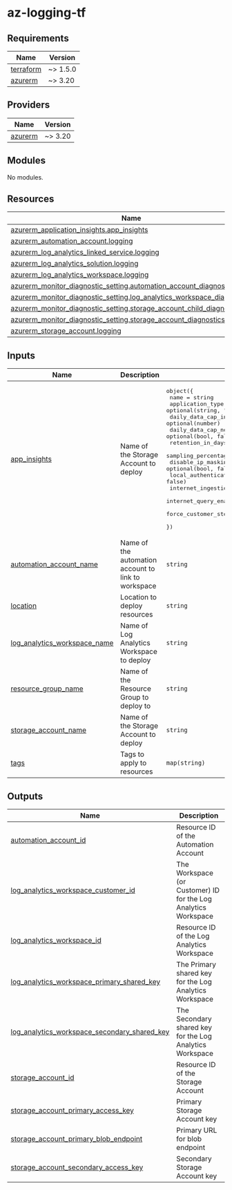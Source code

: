 # az-logging-tf
<!-- BEGIN_TF_DOCS -->
## Requirements

| Name | Version |
|------|---------|
| <a name="requirement_terraform"></a> [terraform](#requirement\_terraform) | ~> 1.5.0 |
| <a name="requirement_azurerm"></a> [azurerm](#requirement\_azurerm) | ~> 3.20 |

## Providers

| Name | Version |
|------|---------|
| <a name="provider_azurerm"></a> [azurerm](#provider\_azurerm) | ~> 3.20 |

## Modules

No modules.

## Resources

| Name | Type |
|------|------|
| [azurerm_application_insights.app_insights](https://registry.terraform.io/providers/hashicorp/azurerm/latest/docs/resources/application_insights) | resource |
| [azurerm_automation_account.logging](https://registry.terraform.io/providers/hashicorp/azurerm/latest/docs/resources/automation_account) | resource |
| [azurerm_log_analytics_linked_service.logging](https://registry.terraform.io/providers/hashicorp/azurerm/latest/docs/resources/log_analytics_linked_service) | resource |
| [azurerm_log_analytics_solution.logging](https://registry.terraform.io/providers/hashicorp/azurerm/latest/docs/resources/log_analytics_solution) | resource |
| [azurerm_log_analytics_workspace.logging](https://registry.terraform.io/providers/hashicorp/azurerm/latest/docs/resources/log_analytics_workspace) | resource |
| [azurerm_monitor_diagnostic_setting.automation_account_diagnostics](https://registry.terraform.io/providers/hashicorp/azurerm/latest/docs/resources/monitor_diagnostic_setting) | resource |
| [azurerm_monitor_diagnostic_setting.log_analytics_workspace_diagnostics](https://registry.terraform.io/providers/hashicorp/azurerm/latest/docs/resources/monitor_diagnostic_setting) | resource |
| [azurerm_monitor_diagnostic_setting.storage_account_child_diagnostics](https://registry.terraform.io/providers/hashicorp/azurerm/latest/docs/resources/monitor_diagnostic_setting) | resource |
| [azurerm_monitor_diagnostic_setting.storage_account_diagnostics](https://registry.terraform.io/providers/hashicorp/azurerm/latest/docs/resources/monitor_diagnostic_setting) | resource |
| [azurerm_storage_account.logging](https://registry.terraform.io/providers/hashicorp/azurerm/latest/docs/resources/storage_account) | resource |

## Inputs

| Name | Description | Type | Default | Required |
|------|-------------|------|---------|:--------:|
| <a name="input_app_insights"></a> [app\_insights](#input\_app\_insights) | Name of the Storage Account to deploy | <pre>object({<br>    name                                  = string<br>    application_type                      = optional(string, "other")<br>    daily_data_cap_in_gb                  = optional(number)<br>    daily_data_cap_notifications_disabled = optional(bool, false)<br>    retention_in_days                     = optional(number, 365)<br>    sampling_percentage                   = optional(number, 100)<br>    disable_ip_masking                    = optional(bool, false)<br>    local_authentication_disabled         = optional(bool, false)<br>    internet_ingestion_enabled            = optional(bool, true)<br>    internet_query_enabled                = optional(bool, true)<br>    force_customer_storage_for_profiler   = optional(bool, false)<br>  })</pre> | n/a | yes |
| <a name="input_automation_account_name"></a> [automation\_account\_name](#input\_automation\_account\_name) | Name of the automation account to link to workspace | `string` | n/a | yes |
| <a name="input_location"></a> [location](#input\_location) | Location to deploy resources | `string` | n/a | yes |
| <a name="input_log_analytics_workspace_name"></a> [log\_analytics\_workspace\_name](#input\_log\_analytics\_workspace\_name) | Name of Log Analytics Workspace to deploy | `string` | n/a | yes |
| <a name="input_resource_group_name"></a> [resource\_group\_name](#input\_resource\_group\_name) | Name of the Resource Group to deploy to | `string` | n/a | yes |
| <a name="input_storage_account_name"></a> [storage\_account\_name](#input\_storage\_account\_name) | Name of the Storage Account to deploy | `string` | n/a | yes |
| <a name="input_tags"></a> [tags](#input\_tags) | Tags to apply to resources | `map(string)` | n/a | yes |

## Outputs

| Name | Description |
|------|-------------|
| <a name="output_automation_account_id"></a> [automation\_account\_id](#output\_automation\_account\_id) | Resource ID of the Automation Account |
| <a name="output_log_analytics_workspace_customer_id"></a> [log\_analytics\_workspace\_customer\_id](#output\_log\_analytics\_workspace\_customer\_id) | The Workspace (or Customer) ID for the Log Analytics Workspace |
| <a name="output_log_analytics_workspace_id"></a> [log\_analytics\_workspace\_id](#output\_log\_analytics\_workspace\_id) | Resource ID of the Log Analytics Workspace |
| <a name="output_log_analytics_workspace_primary_shared_key"></a> [log\_analytics\_workspace\_primary\_shared\_key](#output\_log\_analytics\_workspace\_primary\_shared\_key) | The Primary shared key for the Log Analytics Workspace |
| <a name="output_log_analytics_workspace_secondary_shared_key"></a> [log\_analytics\_workspace\_secondary\_shared\_key](#output\_log\_analytics\_workspace\_secondary\_shared\_key) | The Secondary shared key for the Log Analytics Workspace |
| <a name="output_storage_account_id"></a> [storage\_account\_id](#output\_storage\_account\_id) | Resource ID of the Storage Account |
| <a name="output_storage_account_primary_access_key"></a> [storage\_account\_primary\_access\_key](#output\_storage\_account\_primary\_access\_key) | Primary Storage Account key |
| <a name="output_storage_account_primary_blob_endpoint"></a> [storage\_account\_primary\_blob\_endpoint](#output\_storage\_account\_primary\_blob\_endpoint) | Primary URL for blob endpoint |
| <a name="output_storage_account_secondary_access_key"></a> [storage\_account\_secondary\_access\_key](#output\_storage\_account\_secondary\_access\_key) | Secondary Storage Account key |
<!-- END_TF_DOCS -->
